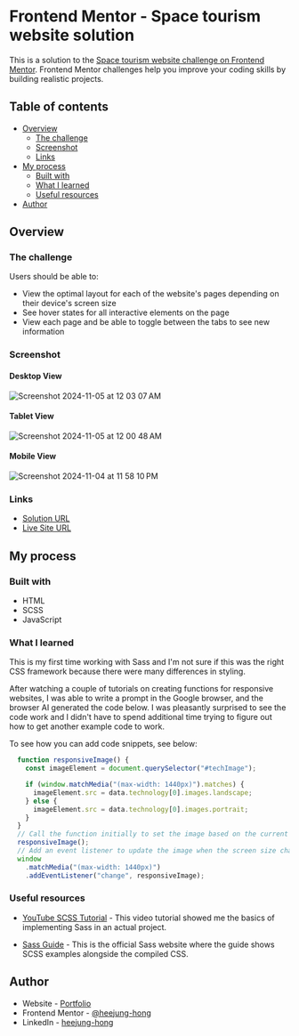 # Frontend Mentor - Space tourism website solution

This is a solution to the [Space tourism website challenge on Frontend Mentor](https://www.frontendmentor.io/challenges/space-tourism-multipage-website-gRWj1URZ3). Frontend Mentor challenges help you improve your coding skills by building realistic projects. 

## Table of contents

- [Overview](#overview)
  - [The challenge](#the-challenge)
  - [Screenshot](#screenshot)
  - [Links](#links)
- [My process](#my-process)
  - [Built with](#built-with)
  - [What I learned](#what-i-learned)
  - [Useful resources](#useful-resources)
- [Author](#author)

## Overview

### The challenge

Users should be able to:

- View the optimal layout for each of the website's pages depending on their device's screen size
- See hover states for all interactive elements on the page
- View each page and be able to toggle between the tabs to see new information

### Screenshot
#### Desktop View

![Screenshot 2024-11-05 at 12 03 07 AM](https://github.com/user-attachments/assets/8e6776de-79c2-4f15-afe2-07332e873313)

#### Tablet View

![Screenshot 2024-11-05 at 12 00 48 AM](https://github.com/user-attachments/assets/90c3a427-4e4e-4a2a-952a-0a9435defb12)

#### Mobile View

![Screenshot 2024-11-04 at 11 58 10 PM](https://github.com/user-attachments/assets/4c0bd977-757f-48e9-bad6-f19d9dc7757f)


### Links

- [Solution URL](https://github.com/heejung-hong/space-tourism-website)
- [Live Site URL](https://heejung-hong.github.io/space-tourism-website/)

## My process


### Built with

- HTML
- SCSS
- JavaScript

### What I learned

This is my first time working with Sass and I'm not sure if this was the right CSS framework because there were many differences in styling.

After watching a couple of tutorials on creating functions for responsive websites, I was able to write a prompt in the Google browser, and the browser AI generated the code below.  I was pleasantly surprised to see the code work and I didn't have to spend additional time trying to figure out how to get another example code to work.

To see how you can add code snippets, see below:

```js
  function responsiveImage() {
    const imageElement = document.querySelector("#techImage");

    if (window.matchMedia("(max-width: 1440px)").matches) {
      imageElement.src = data.technology[0].images.landscape;
    } else {
      imageElement.src = data.technology[0].images.portrait;
    }
  }
  // Call the function initially to set the image based on the current screen size
  responsiveImage();
  // Add an event listener to update the image when the screen size changes
  window
    .matchMedia("(max-width: 1440px)")
    .addEventListener("change", responsiveImage);
```

### Useful resources

- [YouTube SCSS Tutorial](https://www.youtube.com/watch?v=_a5j7KoflTs) - This video tutorial showed me the basics of implementing Sass in an actual project. 

- [Sass Guide](https://sass-lang.com/guide/) - This is the official Sass website where the guide shows SCSS examples alongside the compiled CSS.

## Author

- Website - [Portfolio](https://heejunghong.com)
- Frontend Mentor - [@heejung-hong](https://www.frontendmentor.io/profile/heejung-hong)
- LinkedIn - [heejung-hong](https://www.linkedin.com/in/heejung-hong/)


